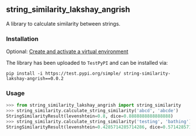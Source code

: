 ## string_similarity_lakshay_angrish

A library to calculate similarity between strings.

### Installation

Optional: [Create and activate a virtual environment](https://packaging.python.org/en/latest/tutorials/installing-packages/#creating-and-using-virtual-environments)

The library has been uploaded to `TestPyPI` and can be installed via:

```
pip install -i https://test.pypi.org/simple/ string-similarity-lakshay-angrish==0.0.2
```


### Usage

```python
>>> from string_similarity_lakshay_angrish import string_similarity
>>> string_similarity.calculate_string_similarity('abcd', 'abcde')
StringSimilarityResult(levenshtein=0.8, dice=0.8888888888888888)
>>> string_similarity.calculate_string_similarity('testing', 'bathing')
StringSimilarityResult(levenshtein=0.4285714285714286, dice=0.5714285714285714)
```

